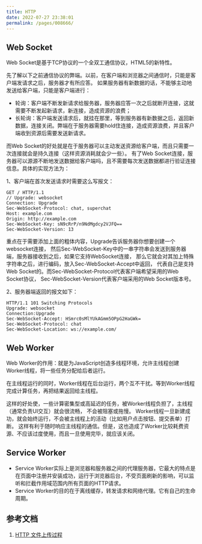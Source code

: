```yaml
---
title: HTTP
date: 2022-07-27 23:38:01
permalink: /pages/008666/
---
```



## Web Socket
Web Socket是基于TCP协议的一个全双工通信协议，HTML5的新特性。

先了解以下之前通信协议的弊端。以前，在客户端和浏览器之间通信时，只能是客户端发请求之后，服务器才有所应答。
如果服务器有新数据的话，不能够主动地发送给客户端，只能是客户端进行：

- 轮询：客户端不断发新请求给服务器，服务器应答一次之后就断开连接，这就需要不断发起新请求，新连接，造成资源的浪费； 
- 长轮询：客户端发送请求后，就挂在那里，等到服务器有新数据之后，返回新数据，连接关闭。弊端在于服务器需要hold住连接，造成资源浪费，并且客户端收到资源后需要发送新请求。

而Web Socket的好处就是在于服务器可以主动发送资源给客户端，而且只需要一次连接就会是持久连接（这样资源消耗就会少一些）。 
有了Web Socket连接，服务器可以源源不断地发送数据给客户端吗，且不需要每次发送数据都进行验证连接信息。具体的实现方法为：

1、客户端在首次发送请求时需要这么写报文：
```text
GET / HTTP/1.1
// Upgrade: websocket
Connection: Upgrade
Sec-WebSocket-Protocol: chat, superchat
Host: example.com
Origin: http://example.com
Sec-WebSocket-Key: sN9cRrP/n9NdMgdcy2VJFQ==
Sec-WebSocket-Version: 13
```

重点在于需要添加上面的粗体内容，Upgrade告诉服务器你想要创建一个websocket连接，
然后Sec-WebSocket-Key中的一串字符串会发送到服务器端，服务器接收到之后，如果它支持WebSocket连接，
那么它就会对其加上特殊字符串之后，进行编码，放入Sec-WebSocket-Accept中返回，
代表自己是支持Web Socket的。而Sec-WebSocket-Protocol代表客户端希望采用的Web Socket协议，
Sec-WebSocket-Version代表客户端采用的Web Socket版本号。


2、服务器端返回的报文如下：
```text
HTTP/1.1 101 Switching Protocols
Upgrade: websocket
Connection:Upgrade
Sec-WebSocket-Accept: HSmrc0sMlYUkAGmm5OPpG2HaGWk=
Sec-WebSocket-Protocol: chat
Sec-WebSocket-Location: ws://example.com/
```


## Web Worker
Web Worker的作用：就是为JavaScript创造多线程环境，允许主线程创建Worker线程，将一些任务分配给后者运行。

在主线程运行的同时，Worker线程在后台运行，两个互不干扰。等到Worker线程完成计算任务，再把结果返回给主线程。

这样的好处使，一些计算密集型或高延迟的任务，被Worker线程负担了，主线程（通常负责UI交互）就会很流畅，
不会被阻塞或拖慢。 Worker线程一旦新建成功，就会始终运行，不会被主线程上的活动（比如用户点击按钮、提交表单）打断。 
这样有利于随时响应主线程的通信。但是，这也造成了Worker比较耗费资源、不应该过度使用，而且一旦使用完毕，就应该关闭。


## Service Worker
- Service Worker实际上是浏览器和服务器之间的代理服务器，它最大的特点是在页面中注册并安装成功，运行于浏览器后台，不受页面刷新的影响，可以监听和拦截作用域范围内所有页面的HTTP请求。 
- Service Worker的目的在于离线缓存，转发请求和网络代理。它有自己的生命周期。


## 参考文档
1. [HTTP 文件上传过程](https://blog.csdn.net/abccheng/article/details/50542873)


